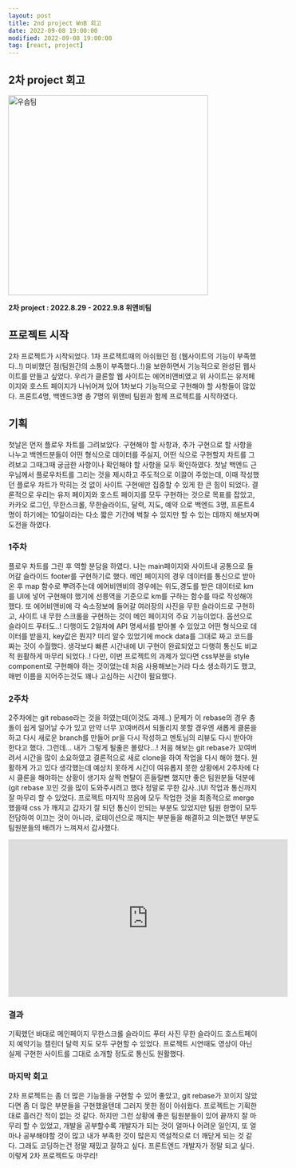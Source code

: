 ```yaml
---
layout: post
title: 2nd project WnB 회고
date: 2022-09-08 19:00:00
modified: 2022-09-08 19:00:00
tag: [react, project]
---
```


## 2차 project 회고

<style>
p > img {
  width: 400px;
}
</style>

![우솝팀](../images/WnB.jpeg)

**2차 project : 2022.8.29 - 2022.9.8 위앤비팀**

## 프로젝트 시작

2차 프로젝트가 시작되었다. 1차 프로젝트때의 아쉬웠던 점 (웹사이트의 기능이 부족했다..!) 미비했던 점(팀원간의 소통이 부족했다..!)을 보완하면서 기능적으로 완성된 웹사이트를 만들고 싶었다.
우리가 클론할 웹 사이트는 에어비앤비였고 위 사이트는 유저페이지와 호스트 페이지가 나뉘어져 있어 1차보다 기능적으로 구현해야 할 사항들이 많았다.
프론트4명, 백엔드3명 총 7명의 위앤비 팀원과 함께 프로젝트를 시작하였다.

## 기획

첫날은 먼저 플로우 차트를 그려보았다. 구현해야 할 사항과, 추가 구현으로 할 사항을 나누고 백엔드분들이 어떤 형식으로 데이터를 주실지, 어떤 식으로 구현할지
차트를 그려보고 그때그때 궁금한 사항이나 확인해야 할 사항을 모두 확인하였다.
첫날 백엔드 근우님께서 플로우차트를 그리는 것을 제시하고 주도적으로 이끌어 주었는데, 이때 작성했던 플로우 차트가 막히는 것 없이 사이트 구현에만 집중할 수 있게 한 큰 힘이 되었다.
결론적으로 우리는 유저 페이지와 호스트 페이지를 모두 구현하는 것으로 목표를 잡았고, 카카오 로그인, 무한스크롤, 무한슬라이드, 달력, 지도, 예약 으로 백엔드 3명, 프론트4명이 하기에는
10일이라는 다소 짧은 기간에 벅찰 수 있지만 할 수 있는 데까지 해보자며 도전을 하였다.

### 1주차

플로우 차트를 그린 후 역할 분담을 하였다. 나는 main페이지와 사이트내 공통으로 들어갈 슬라이드 footer를 구현하기로 했다.
메인 페이지의 경우 데이터를 통신으로 받아온 후 map 함수로 뿌려주는데 에어비앤비의 경우에는 위도,경도를 받은 데이터로 km 를 UI에 넣어 구현해야 했기에
선릉역을 기준으로 km를 구하는 함수를 따로 작성해야 했다. 또 에어비앤비에 각 숙소정보에 들어갈 여러장의 사진을 무한 슬라이드로 구현하고, 사이트 내 무한 스크롤을 구현하는 것이
메인 페이지의 주요 기능이었다. 옵션으로 슬라이드 푸터도..!
다행이도 2일차에 API 명세서를 받아볼 수 있었고 어떤 형식으로 데이터를 받을지, key값은 뭔지? 미리 알수 있었기에 mock data를 그대로 짜고 코드를 짜는 것이 수월했다.
생각보다 빠른 시간내에 UI 구현이 완료되었고 다행히 통신도 비교적 원활하게 마무리 되었다..! 다만, 이번 프로젝트의 과제가 있다면 css부분을 style component로 구현해야 하는 것이었는데 처음 사용해보는거라 다소 생소하기도 했고, 매번 이름을 지어주는것도 꽤나 고심하는 시간이 필요했다.

### 2주차

2주차에는 git rebase라는 것을 하였는데(이것도 과제..) 문제가 이 rebase의 경우 충돌이 쉽게 일어날 수가 있고 만약 너무 꼬여버려서 되돌리지 못할 경우엔 새롭게 클론을 하고 다시 새로운 branch를 만들어 pr을 다시 작성하고 멘토님의 리뷰도 다시 받아야 한다고 했다. 그런데... 내가 그렇게 될줄은 몰랐다...! 처음 해보는 git rebase가 꼬여버려서 시간을 많이 소요하였고 결론적으로 새로 clone을 하여 작업을 다시 해야 했다. 원활하게 가고 있다 생각했는데 예상치 못하게 시간이 여유롭지 못한 상황에서 2주차에 다시 클론을 해야하는 상황이 생기자 살짝 멘탈이 흔들릴뻔 했지만 좋은 팀원분들 덕분에 (git rebase 꼬인 것을 많이 도와주시려고 했다 정말로 무한 감사..)UI 작업과 통신까지 잘 마무리 할 수 있었다.
프로젝트 마지막 쯔음에 모두 작업한 것을 최종적으로 merge 했을때 css 가 깨지고 갑자기 잘 되던 통신이 안되는 부분도 있었지만 팀원 한명이 모두 전담하여 이끄는 것이 아니라, 로테이션으로 깨지는 부분들을 해결하고 의논했던 부분도 팀원분들의 배려가 느껴져서 감사했다.

<iframe width="560" height="315" src="https://www.youtube.com/embed/4i2Bv78AlmY" title="YouTube video player" frameborder="0" allow="accelerometer; autoplay; clipboard-write; encrypted-media; gyroscope; picture-in-picture" allowfullscreen></iframe>

### 결과

기획헸던 바대로 메인페이지 무한스크롤 슬라이드 푸터 사진 무한 슬라이드 호스트페이지 예약기능 캘린더 달력 지도 모두 구현할 수 있었다. 프로젝트 시연때도 영상이 아닌 실제 구현한 사이트를 그대로 소개할 정도로 통신도 원활했다.

### 마지막 회고

2차 프로젝트는 좀 더 많은 기능들을 구현할 수 있어 좋았고, git rebase가 꼬이지 않았다면 좀 더 많은 부분들을 구현했을텐데 그러지 못한 점이 아쉬웠다. 프로젝트는 기획한대로 흘러간 적이 없는 것 같다. 하지만 그런 상황에 좋은 팀원분들이 있어 끝까지 잘 마무리 할 수 있었고, 개발을 공부할수록 개발자가 되는 것이 얼마나 어려운 일인지, 또 얼마나 공부해야할 것이 많고 내가 부족한 것이 많은지 역설적으로 더 깨닫게 되는 것 같다. 그래도 코딩하는건 정말 재밌고 잘하고 싶다. 프론트엔드 개발자가 정말 되고 싶다. 이렇게 2차 프로젝트도 마무리!
